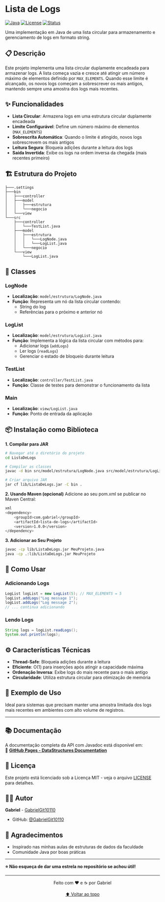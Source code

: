 # Lista de Logs

[![Java](https://img.shields.io/badge/Java-17-blue.svg)](https://java.com)
[![License](https://img.shields.io/badge/License-MIT-green.svg)](LICENSE)
[![Status](https://img.shields.io/badge/Status-Ativo-brightgreen.svg)](https://github.com/GabrielGit10110/data-structures-java)

Uma implementação em Java de uma lista circular para armazenamento e gerenciamento de logs em formato string.

## 📋 Descrição

Este projeto implementa uma lista circular duplamente encadeada para armazenar logs. A lista começa vazia e cresce até atingir um número máximo de elementos definido por `MAX_ELEMENTS`. Quando esse limite é alcançado, os novos logs começam a sobrescrever os mais antigos, mantendo sempre uma amostra dos logs mais recentes.

## ✨ Funcionalidades

- **Lista Circular**: Armazena logs em uma estrutura circular duplamente encadeada
- **Limite Configurável**: Define um número máximo de elementos (`MAX_ELEMENTS`)
- **Sobrescrita Automática**: Quando o limite é atingido, novos logs sobrescrevem os mais antigos
- **Leitura Segura**: Bloqueia adições durante a leitura dos logs
- **Saída Invertida**: Exibe os logs na ordem inversa da chegada (mais recentes primeiro)

## 🏗️ Estrutura do Projeto

```
├───.settings
├───bin
│   ├───controller
│   ├───model
│   │   ├───estrutura
│   │   └───negocio
│   └───view
└───src
    ├───controller
    │   └───TestList.java
    ├───model
    │   ├───estrutura
    │   │   └───LogNode.java
    │   │   └───LogList.java
    │   └───negocio
    └───view
        └───LogList.java
```

## 📁 Classes

### LogNode
- **Localização**: `model/estrutura/LogNode.java`
- **Função**: Representa um nó da lista circular contendo:
  - String do log
  - Referências para o próximo e anterior nó

### LogList
- **Localização**: `model/estrutura/LogList.java`
- **Função**: Implementa a lógica da lista circular com métodos para:
  - Adicionar logs (`addLogs`)
  - Ler logs (`readLogs`)
  - Gerenciar o estado de bloqueio durante leitura

### TestList
- **Localização**: `controller/TestList.java`
- **Função**: Classe de testes para demonstrar o funcionamento da lista

### Main
- **Localização**: `view/LogList.java`
- **Função**: Ponto de entrada da aplicação

## 📦 Instalação como Biblioteca
**1. Compilar para JAR**
```bash
# Navegar até o diretório do projeto
cd ListaDeLogs

# Compilar as classes
javac -d bin src/model/estrutura/LogNode.java src/model/estrutura/LogList.java

# Criar arquivo JAR
jar cf lib/ListaDeLogs.jar -C bin .
```

**2. Usando Maven (opcional)**
Adicione ao seu pom.xml se publicar no Maven Central:

```bash
xml
<dependency>
    <groupId>com.gabriel</groupId>
    <artifactId>lista-de-logs</artifactId>
    <version>1.0.0</version>
</dependency>
```

**3. Adicionar ao Seu Projeto**

```bash
javac -cp lib/ListaDeLogs.jar MeuProjeto.java
java -cp .:lib/ListaDeLogs.jar MeuProjeto
```

## 🚀 Como Usar

### Adicionando Logs
```java
LogList logList = new LogList(5); // MAX_ELEMENTS = 5
logList.addLogs("Log message 1");
logList.addLogs("Log message 2");
// ... continua adicionando
```

### Lendo Logs
```java
String logs = logList.readLogs();
System.out.println(logs);
```

## ⚙️ Características Técnicas

- **Thread-Safe**: Bloqueia adições durante a leitura
- **Eficiente**: O(1) para inserções após atingir a capacidade máxima
- **Ordenação Inversa**: Exibe logs do mais recente para o mais antigo
- **Circularidade**: Utiliza estrutura circular para otimização de memória

## 🎯 Exemplo de Uso

Ideal para sistemas que precisam manter uma amostra limitada dos logs mais recentes em ambientes com alto volume de registros.

---

## 📚 Documentação

A documentação completa da API com Javadoc está disponível em:  
🔗 **[GitHub Pages - DataStructures Documentation](https://gabrielgit10110.github.io/ListaDeLogs/)**

## 📝 Licença

Este projeto está licenciado sob a Licença MIT - veja o arquivo [LICENSE](LICENSE) para detalhes.

## 👨‍💻 Autor

**Gabriel** - [GabrielGit10110](https://github.com/GabrielGit10110)

- GitHub: [@GabrielGit10110](https://github.com/GabrielGit10110)

## 🌟 Agradecimentos

- Inspirado nas minhas aulas de estruturas de dados da faculdade
- Comunidade Java por boas práticas

---

**⭐ Não esqueça de dar uma estrela no repositório se achou útil!**

---

<div align="center">
  
Feito com ❤️ e ☕ por Gabriel

[⬆ Voltar ao topo](#-estruturas-de-dados-em-java)

</div>
